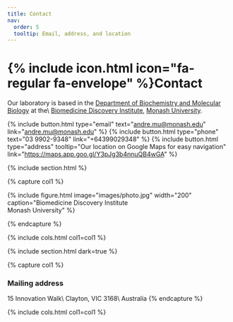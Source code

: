 ```yaml
---
title: Contact
nav:
  order: 5
  tooltip: Email, address, and location
---
```


# {% include icon.html icon="fa-regular fa-envelope" %}Contact

Our laboratory is based in the [Department of Biochemistry and Molecular Biology](https://www.monash.edu/discovery-institute/departments/biochemistry-and-molecular-biology) at the\ 
[Biomedicine Discovery Institute](https://www.monash.edu/discovery-institute), [Monash University](https://www.monash.edu). 

{%
  include button.html
  type="email"
  text="andre.mu@monash.edu"
  link="andre.mu@monash.edu"
%}
{%
  include button.html
  type="phone"
  text="03 9902-9348"
  link="+64399029348"
%}
{%
  include button.html
  type="address"
  tooltip="Our location on Google Maps for easy navigation"
  link="https://maps.app.goo.gl/Y3pJg3b4nnuQB4wGA"
%}

{% include section.html %}

{% capture col1 %}

{%
  include figure.html
  image="images/photo.jpg" width="200"
  caption="Biomedicine Discovery Institute\
  Monash University"
%}

{% endcapture %}



{% include cols.html col1=col1  %}

{% include section.html dark=true %}

{% capture col1 %}
### Mailing address 
15 Innovation Walk\ 
Clayton, VIC 3168\ 
Australia
{% endcapture %}


{% include cols.html col1=col1 %}

